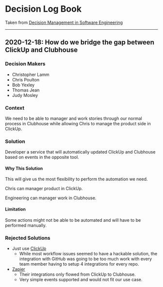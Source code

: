 # Decision Log Book

Taken from [Decision Management in Software Engineering](https://medium.com/swlh/decision-management-in-software-engineering-ca60f9d40e02)

---

## 2020-12-18: How do we bridge the gap between ClickUp and Clubhouse

### Decision Makers

* Christopher Lamm
* Chris Poulton
* Bob Yexley
* Thomas Jean
* Judy Mosley

### Context

We need to be able to manager and work stories through our normal process in Clubhouse while allowing Chris to manage the product side in ClickUp.

### Solution

Developer a service that will automatically updated ClickUp and Clubhouse based on events in the opposite tool.

#### Why This Solution

This will give us the most flexibility to perform the automation we need.

Chris can manager product in ClickUp.

Engineering can manager work in Clubhouse.

#### Limitation

Some actions might not be able to be automated and will have to be performed manually.

### Rejected Solutions

* Just use [ClickUp](http://clickup.com/)
    * While most workflow issues seemed to have a hackable solution, the integration with GitHub was going to be too much work with every team member having to setup 4 integrations for every repo.
* [Zapier](https://zapier.com/)
    * Their integrations only flowed from ClickUp to Clubhouse.
    * Very simple events supported and would not fit our use case.
